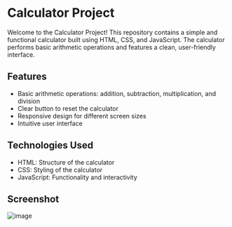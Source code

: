 # Calculator Project
Welcome to the Calculator Project! This repository contains a simple and functional calculator built using HTML, CSS, and JavaScript. The calculator performs basic arithmetic operations and features a clean, user-friendly interface.

## Features
- Basic arithmetic operations: addition, subtraction, multiplication, and division
- Clear button to reset the calculator
- Responsive design for different screen sizes
- Intuitive user interface
## Technologies Used
- HTML: Structure of the calculator
- CSS: Styling of the calculator
- JavaScript: Functionality and interactivity
## Screenshot

![image](https://github.com/Aadhya-Sharma/Calculator/assets/121510222/e7e6fbbc-c2ad-44e4-b8b6-94c243304422)
